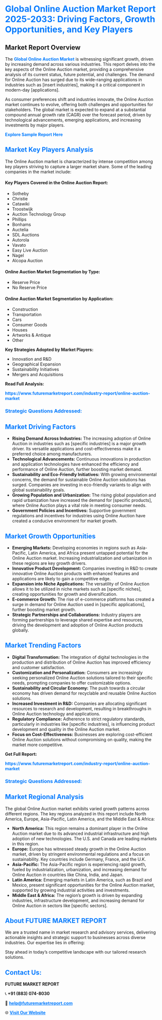 <h1 style="color: #007BFF;">Global Online Auction Market Report 2025-2033: Driving Factors, Growth Opportunities, and Key Players</h1>

<section id="overview">
<h2>Market Report Overview</h2>
<p>The <a href="https://www.futuremarketreport.com/industry-report/online-auction-market" style="color: #007BFF; text-decoration: none;"><strong>Global Online Auction Market</strong></a> is witnessing significant growth, driven by increasing demand across various industries. This report delves into the key aspects of the Online Auction market, providing a comprehensive analysis of its current status, future potential, and challenges. The demand for Online Auction has surged due to its wide-ranging applications in industries such as [insert industries], making it a critical component in modern-day [applications].</p>
<p>As consumer preferences shift and industries innovate, the Online Auction market continues to evolve, offering both challenges and opportunities for stakeholders. The global market is expected to expand at a substantial compound annual growth rate (CAGR) over the forecast period, driven by technological advancements, emerging applications, and increasing investments by major players.</p>
</section>

<section id="overview">
<p><a href="https://www.futuremarketreport.com/request-sample/reportId=27666" style="color: #007BFF; text-decoration: none;"><strong>Explore Sample Report Here</strong></a></p>
</section>

<section id="key-players">
<h2 style="color: #007BFF;">Market Key Players Analysis</h2>
<p>The Online Auction market is characterized by intense competition among key players striving to capture a larger market share. Some of the leading companies in the market include:</p>
<h4>Key Players Covered in the Online Auction Report:</h4>
<ul><li>Sotheby</li><li>Christie</li><li>Catawiki</li><li>Troostwijk</li><li>Auction Technology Group</li><li>Phillips</li><li>Bonhams</li><li>Auctelia</li><li>SDL Auctions</li><li>Autorola</li><li>Vavato</li><li>Easy Live Auction</li><li>Nagel</li><li>Alcopa Auction</li></ul>
<h4>Online Auction Market Segmentation by Type:</h4>
<ul><li>Reserve Price</li><li>No Reserve Price</li></ul>

<h4>Online Auction Market Segmentation by Application:</h4>
<ul><li>Construction</li><li>Transportation</li><li>Cars</li><li>Consumer Goods</li><li>Houses</li><li>Artworks &amp; Antique</li><li>Other</li></ul>
<p><strong>Key Strategies Adopted by Market Players:</strong></p>
<ul>
<li>Innovation and R&D</li>
<li>Geographical Expansion</li>
<li>Sustainability Initiatives</li>
<li>Mergers and Acquisitions</li>
</ul>
</section>

<section>
<p><strong>Read Full Analysis: </strong></p><a href="https://www.futuremarketreport.com/industry-report/online-auction-market" style="color: #007BFF; text-decoration: none;"><strong>https://www.futuremarketreport.com/industry-report/online-auction-market</strong></a>
<h3 style="color: #007BFF;">Strategic Questions Addressed:</h3>
</section>

<section id="driving-factors">
<h2 style="color: #007BFF;">Market Driving Factors</h2>
<ul>
<li><strong>Rising Demand Across Industries:</strong> The increasing adoption of Online Auction in industries such as [specific industries] is a major growth driver. Its versatile applications and cost-effectiveness make it a preferred choice among manufacturers.</li>
<li><strong>Technological Advancements:</strong> Continuous innovations in production and application technologies have enhanced the efficiency and performance of Online Auction, further boosting market demand.</li>
<li><strong>Sustainability and Eco-Friendly Initiatives:</strong> With growing environmental concerns, the demand for sustainable Online Auction solutions has surged. Companies are investing in eco-friendly variants to align with global sustainability goals.</li>
<li><strong>Growing Population and Urbanization:</strong> The rising global population and rapid urbanization have increased the demand for [specific products], where Online Auction plays a vital role in meeting consumer needs.</li>
<li><strong>Government Policies and Incentives:</strong> Supportive government regulations and incentives for industries using Online Auction have created a conducive environment for market growth.</li>
</ul>
</section>

<section id="growth-opportunities">
<h2 style="color: #007BFF;">Market Growth Opportunities</h2>
<ul>
<li><strong>Emerging Markets:</strong> Developing economies in regions such as Asia-Pacific, Latin America, and Africa present untapped potential for the Online Auction market. Increasing industrialization and urbanization in these regions are key growth drivers.</li>
<li><strong>Innovative Product Development:</strong> Companies investing in R&D to create innovative Online Auction products with enhanced features and applications are likely to gain a competitive edge.</li>
<li><strong>Expansion into Niche Applications:</strong> The versatility of Online Auction allows it to be utilized in niche markets such as [specific niches], creating opportunities for growth and diversification.</li>
<li><strong>E-commerce Growth:</strong> The rise of e-commerce platforms has created a surge in demand for Online Auction used in [specific applications], further boosting market growth.</li>
<li><strong>Strategic Partnerships and Collaborations:</strong> Industry players are forming partnerships to leverage shared expertise and resources, driving the development and adoption of Online Auction products globally.</li>
</ul>
</section>

<section id="trending-factors">
<h2 style="color: #007BFF;">Market Trending Factors</h2>
<ul>
<li><strong>Digital Transformation:</strong> The integration of digital technologies in the production and distribution of Online Auction has improved efficiency and customer satisfaction.</li>
<li><strong>Customization and Personalization:</strong> Consumers are increasingly seeking personalized Online Auction solutions tailored to their specific needs, prompting companies to offer customizable options.</li>
<li><strong>Sustainability and Circular Economy:</strong> The push towards a circular economy has driven demand for recyclable and reusable Online Auction solutions.</li>
<li><strong>Increased Investment in R&D:</strong> Companies are allocating significant resources to research and development, resulting in breakthroughs in Online Auction technology and applications.</li>
<li><strong>Regulatory Compliance:</strong> Adherence to strict regulatory standards, particularly in industries like [specific industries], is influencing product development and quality in the Online Auction market.</li>
<li><strong>Focus on Cost-Effectiveness:</strong> Businesses are exploring cost-efficient Online Auction solutions without compromising on quality, making the market more competitive.</li>
</ul>
</section>

<section>
<p><strong>Get Full Report: </strong></p><a href="https://www.futuremarketreport.com/industry-report/online-auction-market" style="color: #007BFF; text-decoration: none;"><strong>https://www.futuremarketreport.com/industry-report/online-auction-market</strong></a>
<h3 style="color: #007BFF;">Strategic Questions Addressed:</h3>
</section>


<section id="regional-analysis">
<h2 style="color: #007BFF;">Market Regional Analysis</h2>
<p>The global Online Auction market exhibits varied growth patterns across different regions. The key regions analyzed in this report include North America, Europe, Asia-Pacific, Latin America, and the Middle East & Africa:</p>
<ul>
<li><strong>North America:</strong> This region remains a dominant player in the Online Auction market due to its advanced industrial infrastructure and high adoption of new technologies. The U.S. and Canada are leading markets in this region.</li>
<li><strong>Europe:</strong> Europe has witnessed steady growth in the Online Auction market, driven by stringent environmental regulations and a focus on sustainability. Key countries include Germany, France, and the U.K.</li>
<li><strong>Asia-Pacific:</strong> The Asia-Pacific region is experiencing rapid growth, fueled by industrialization, urbanization, and increasing demand for Online Auction in countries like China, India, and Japan.</li>
<li><strong>Latin America:</strong> Emerging markets in Latin America, such as Brazil and Mexico, present significant opportunities for the Online Auction market, supported by growing industrial activities and investments.</li>
<li><strong>Middle East & Africa:</strong> The region’s growth is driven by expanding industries, infrastructure development, and increasing demand for Online Auction in sectors like [specific sectors].</li>
</ul>
</section>

<footer>
<h2 style="color: #007BFF;">About FUTURE MARKET REPORT</h2>
<p>We are a trusted name in market research and advisory services, delivering actionable insights and strategic support to businesses across diverse industries. Our expertise lies in offering:</p>

<p>Stay ahead in today’s competitive landscape with our tailored research solutions.</p>

<h2 style="color: #007BFF;">Contact Us:</h2>
<p><strong>FUTURE MARKET REPORT</strong></p>
<p>📞 <strong>+91 (883) 074-8030</strong></p>
<p>📧 <strong><a href="mailto:help@futuremarketreport.com" style="color: #007BFF;">help@futuremarketreport.com</a></strong></p>
<p>🌐 <strong><a href="https://www.futuremarketreport.com/" style="color: #007BFF;">Visit Our Website</a></strong></p>
</footer>